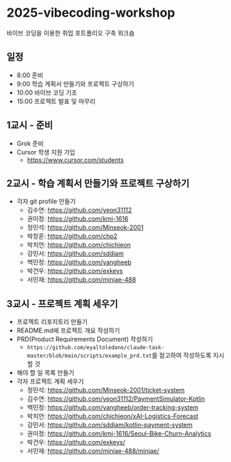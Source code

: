 # 2025-vibecoding-workshop
바이브 코딩을 이용한 취업 포트폴리오 구축 워크숍

## 일정
- 8:00 준비
- 9:00 학습 계획서 만들기와 프로젝트 구상하기
- 10:00 바이브 코딩 기초
- 15:00 프로젝트 발표 및 마무리

## 1교시 - 준비
- Grok 준비
- Cursor 학생 지원 가입
  - https://www.cursor.com/students

## 2교시 - 학습 계획서 만들기와 프로젝트 구상하기
- 각자 git profile 만들기
  - 김수연: https://github.com/yeon31112
  - 권미정: https://github.com/kmj-1616
  - 정민석: https://github.com/Minseok-2001
  - 박창훈: https://github.com/chp2
  - 박치언: https://github.com/chichieon
  - 강민서: https://github.com/sddiam
  - 백민정: https://github.com/yangheeb
  - 박건우: https://github.com/exkeys
  - 서민재: https://github.com/minjae-488

## 3교시 - 프로젝트 계획 세우기
- 프로젝트 리포지토리 만들기
- README.md에 프로젝트 개요 작성하기
- PRD(Product Requirements Document) 작성하기
  - `https://github.com/eyaltoledano/claude-task-master/blob/main/scripts/example_prd.txt`를 참고하여 작성하도록 지시할 것
- 해야 할 일 목록 만들기
- 각자 프로젝트 계획 세우기
  - 정민석: https://github.com/Minseok-2001/ticket-system
  - 김수연: https://github.com/yeon31112/PaymentSimulator-Kotlin
  - 백민정: https://github.com/yangheeb/order-tracking-system
  - 박치언: https://github.com/chichieon/xAI-Logistics-Forecast
  - 강민서: https://github.com/sddiam/kotlin-payment-system
  - 권미정: https://github.com/kmj-1616/Seoul-Bike-Churn-Analytics
  - 박건우: https://github.com/exkeys/
  - 서민재: https://github.com/minjae-488/minjae/